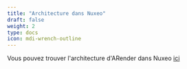 ```yaml
---
title: "Architecture dans Nuxeo"
draft: false
weight: 2
type: docs
icon: mdi-wrench-outline
---
```


Vous pouvez trouver l'architecture d'ARender dans Nuxeo [ici](https://doc.nuxeo.com/nxdoc/nuxeo-enhanced-viewer-installation/)